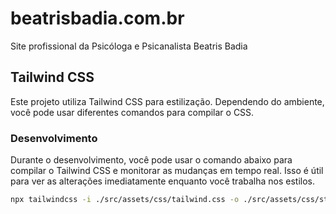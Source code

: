 # beatrisbadia.com.br

Site profissional da Psicóloga e Psicanalista Beatris Badia

## Tailwind CSS

Este projeto utiliza Tailwind CSS para estilização. Dependendo do ambiente, você pode usar diferentes comandos para compilar o CSS.

### Desenvolvimento

Durante o desenvolvimento, você pode usar o comando abaixo para compilar o Tailwind CSS e monitorar as mudanças em tempo real. Isso é útil para ver as alterações imediatamente enquanto você trabalha nos estilos.

```bash
npx tailwindcss -i ./src/assets/css/tailwind.css -o ./src/assets/css/styles.css --watch
